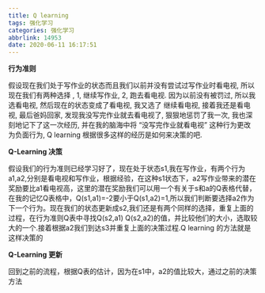 ```yaml
---
title: Q learning
tags: 强化学习
categories: 强化学习
abbrlink: 14953
date: 2020-06-11 16:17:51
---
```


**行为准则**

假设现在我们处于写作业的状态而且我们以前并没有尝试过写作业时看电视, 所以现在我们有两种选择 , 1, 继续写作业, 2, 跑去看电视. 因为以前没有被罚过, 所以我选看电视, 然后现在的状态变成了看电视, 我又选了 继续看电视, 接着我还是看电视, 最后爸妈回家, 发现我没写完作业就去看电视了, 狠狠地惩罚了我一次, 我也深刻地记下了这一次经历, 并在我的脑海中将 “没写完作业就看电视” 这种行为更改为负面行为, Q learning 根据很多这样的经历是如何来决策的吧.
<!-- more -->
**Q-Learning 决策**

假设我们的行为准则已经学习好了，现在处于状态s1,我在写作业，有两个行为a1,a2,分别是看电视和写作业，根据经验，在这种s1状态下，a2写作业带来的潜在奖励要比a1看电视高，这里的潜在奖励我们可以用一个有关于s和a的Q表格代替，在我的记忆Q表格中，Q(s1,a1)=-2要小于Q(s1,a2)=1,所以我们判断要选择a2作为下一个行为。现在我们的状态更新成s2,我们还是有两个同样的选择，重复上面的过程，在行为准则Q表中寻找Q(s2,a1) Q(s2,a2)的值，并比较他们的大小，选取较大的一个.接着根据a2我们到达s3并重复上面的决策过程.Q learning 的方法就是这样决策的

**Q-Learning 更新**

回到之前的流程，根据Q表的估计，因为在s1中，a2的值比较大，通过之前的决策方法
